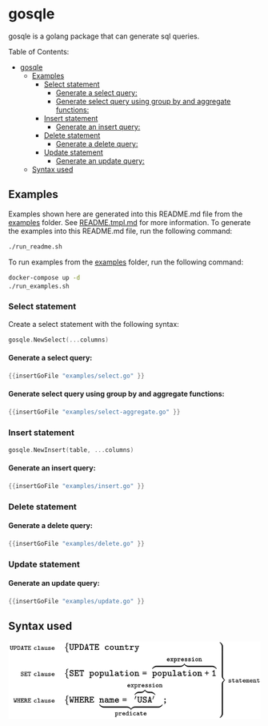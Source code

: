 # gosqle<!-- Don't edit README.md, but edit README.tmpl.md as that one is used to generate the README.md -->
gosqle is a golang package that can generate sql queries. 

Table of Contents:
- [gosqle](#gosqle)
  - [Examples](#examples)
    - [Select statement](#select-statement)
      - [Generate a select query:](#generate-a-select-query)
      - [Generate select query using group by and aggregate functions:](#generate-select-query-using-group-by-and-aggregate-functions)
    - [Insert statement](#insert-statement)
      - [Generate an insert query:](#generate-an-insert-query)
    - [Delete statement](#delete-statement)
      - [Generate a delete query:](#generate-a-delete-query)
    - [Update statement](#update-statement)
      - [Generate an update query:](#generate-an-update-query)
  - [Syntax used](#syntax-used)

## Examples
Examples shown here are generated into this README.md file from the [examples](examples) folder. See [README.tmpl.md](README.tmpl.md) for more information.
To generate the examples into this README.md file, run the following command:
```bash
./run_readme.sh
```

To run examples from the [examples](examples) folder, run the following command:
```bash
docker-compose up -d
./run_examples.sh
```

### Select statement
Create a select statement with the following syntax:
```go
gosqle.NewSelect(...columns)
```
#### Generate a select query:
```go
{{insertGoFile "examples/select.go" }}
```

#### Generate select query using group by and aggregate functions:
```go
{{insertGoFile "examples/select-aggregate.go" }}
```

### Insert statement
```go
gosqle.NewInsert(table, ...columns)
```
#### Generate an insert query:
```go
{{insertGoFile "examples/insert.go" }}
```

### Delete statement
#### Generate a delete query:
```go
{{insertGoFile "examples/delete.go" }}
```

### Update statement
#### Generate an update query:
```go
{{insertGoFile "examples/update.go" }}
```

## Syntax used

![image](provision/images/SQL_syntax.svg)